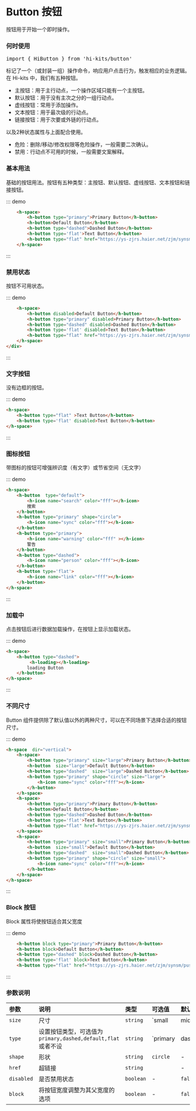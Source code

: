 # Button 按钮

按钮用于开始一个即时操作。

### 何时使用
<pre class="language-ts">
import { HiButton } from 'hi-kits/button'
</pre>

标记了一个（或封装一组）操作命令，响应用户点击行为，触发相应的业务逻辑。
在 Hi-kits 中，我们有五种按钮。

- 主按钮：用于主行动点，一个操作区域只能有一个主按钮。
- 默认按钮：用于没有主次之分的一组行动点。
- 虚线按钮：常用于添加操作。
- 文本按钮：用于最次级的行动点。
- 链接按钮：用于次要或外链的行动点。

以及2种状态属性与上面配合使用。

- 危险：删除/移动/修改权限等危险操作，一般需要二次确认。
- 禁用：行动点不可用的时候，一般需要文案解释。

### 基本用法

基础的按钮用法。按钮有五种类型：主按钮、默认按钮、虚线按钮、文本按钮和链接按钮。

::: demo
```html
    <h-space>
        <h-button type="primary">Primary Button</h-button>
        <h-button>Default Button</h-button>
        <h-button type="dashed">Dashed Button</h-button>
        <h-button type='flat'>Text Button</h-button>
        <h-button type="flat" href="https://ys-zjrs.haier.net/zjm/synsm/pushManage/favicon.ico" download="111">Link Button</h-button>
    </h-space>

```
:::

### 禁用状态

按钮不可用状态。

::: demo
```html
    <h-space>
        <h-button disabled>Default Button</h-button>
        <h-button type="primary" disabled>Primary Button</h-button>
        <h-button type="dashed" disabled>Dashed Button</h-button>
        <h-button type='flat' disabled>Text Button</h-button>
        <h-button type="flat" href="https://ys-zjrs.haier.net/zjm/synsm/pushManage/favicon.ico" download="111" disabled>Link Button</h-button>
    </h-space>
</div>

```
:::

### 文字按钮

没有边框的按钮。

::: demo
```html
<h-space>
    <h-button type="flat" >Text Button</h-button>
    <h-button type='flat' disabled>Text Button</h-button>
</h-space>

```
:::

### 图标按钮

带图标的按钮可增强辨识度（有文字）或节省空间（无文字）

::: demo
```html
<h-space>
    <h-button  type="default">
        <h-icon name="search" color="fff"></h-icon>
        搜索
    </h-button>
    <h-button type="primary" shape="circle">
        <h-icon name="sync" color="fff"></h-icon>
    </h-button>
    <h-button type="primary">
        <h-icon name="warning" color="fff" ></h-icon>
        警告
    </h-button>
    <h-button type="dashed">
        <h-icon name="person" color="fff"></h-icon>
    </h-button>
    <h-button type='flat'>
        <h-icon name="link" color="fff"></h-icon>
    </h-button>
</h-space>

```
:::

### 加载中

点击按钮后进行数据加载操作，在按钮上显示加载状态。

::: demo
```html
<h-space>
    <h-button type="dashed">
         <h-loading></h-loading>
        loading Button
    </h-button>
</h-space>

```
:::

### 不同尺寸

Button 组件提供除了默认值以外的两种尺寸，可以在不同场景下选择合适的按钮尺寸。

::: demo
```html
<h-space  dir="vertical">
    <h-space>
        <h-button type="primary" size="large">Primary Button</h-button>
        <h-button  size="large">Default Button</h-button>
        <h-button type="dashed"  size="large">Dashed Button</h-button>
        <h-button type="primary" shape="circle" size="large">
            <h-icon name="sync" color="fff"></h-icon>
        </h-button>
    </h-space>
    <h-space>
        <h-button type="primary">Primary Button</h-button>
        <h-button>Default Button</h-button>
        <h-button type="dashed">Dashed Button</h-button>
        <h-button type='flat'>Text Button</h-button>
        <h-button type="flat" href="https://ys-zjrs.haier.net/zjm/synsm/pushManage/favicon.ico" download="111">Link Button</h-button>
    </h-space>
    <h-space>
        <h-button type="primary" size="small">Primary Button</h-button>
        <h-button  size="small">Default Button</h-button>
        <h-button type="dashed"  size="small">Dashed Button</h-button>
        <h-button type="primary" shape="circle" size="small">
            <h-icon name="sync" color="fff"></h-icon>
        </h-button>
    </h-space>
</h-space>

```
:::
<style>
    h-space, h-button {
        margin: 10px
    }
</style>
### Block 按钮

Block 属性将使按钮适合其父宽度

::: demo
```html
    <h-button block type="primary">Primary Button</h-button>
    <h-button block>Default Button</h-button>
    <h-button type="dashed" block>Dashed Button</h-button>
    <h-button type='flat' block>Text Button</h-button>
    <h-button type="flat" href="https://ys-zjrs.haier.net/zjm/synsm/pushManage/favicon.ico" download="111" block>Link Button</h-button>

```
:::


### 参数说明

|参数|说明|类型|可选值|默认值
|:--|:--|:--|:-----|:---
| `size` | 尺寸 | `string` | `small | middle | large` | -
| `type` | 设置按钮类型，可选值为 `primary,dashed,default,flat` 或者不设 | `string` | `primary | dashed | danger | flat | default` | `default`
| `shape` | 形状 | `string` | `circle`  | -
| `href` | 超链接 | `string` |   | -
| `disabled `| 是否禁用状态	 | `boolean` |-  | `false`
| `block`	 | 将按钮宽度调整为其父宽度的选项		 | `boolean` |-  | `false`

